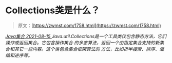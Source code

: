 <!--yml
category: 未分类
date: 0001-01-01 00:00:00
--->

# Collections类是什么？

> 原文：[https://zwmst.com/1758.html](https://zwmst.com/1758.html)

   [ *Java集合* ](https://zwmst.com/java%e9%9b%86%e5%90%88)*[ <time datetime="2021-08-15T16:23:49+08:00"> 2021-08-15 </time> ](https://zwmst.com/1758.html)  Java.util.Collections是一个工具类仅包含静态方法，它们操作或返回集合。它包含操作集合 的多态算法，返回一个由指定集合支持的新集合和其它一些内容。这个类包含集合框架算法的 方法，比如折半搜索、排序、混编和逆序等。*